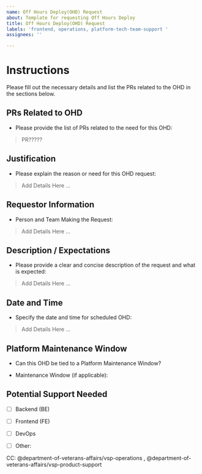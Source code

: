 ```yaml
---
name: Off Hours Deploy(OHD) Request
about: Template for requesting Off Hours Deploy
title: Off Hours Deploy(OHD) Request
labels: 'frontend, operations, platform-tech-team-support '
assignees: ''

---
```

# Instructions
Please fill out the necessary details and list the PRs related to the OHD in the sections below.

## PRs Related to OHD
- Please provide the list of PRs related to the need for this OHD:
>PR?????

## Justification
- Please explain the reason or need for this OHD request:
>Add Details Here ...

## Requestor Information
- Person and Team Making the Request: 
>Add Details Here ...

## Description / Expectations
- Please provide a clear and concise description of the request and what is expected:
>Add Details Here ...

## Date and Time
- Specify the date and time for scheduled OHD:
>Add Details Here ...

## Platform Maintenance Window
- Can this OHD be tied to a Platform Maintenance Window?
>

- Maintenance Window (if applicable):
>


## Potential Support Needed
- [ ] Backend (BE)
 
- [ ] Frontend (FE)

- [ ] DevOps

- [ ] Other:



 CC: @department-of-veterans-affairs/vsp-operations ,  @department-of-veterans-affairs/vsp-product-support
